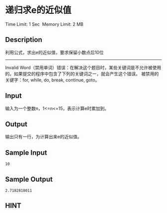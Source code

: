 # 递归求e的近似值
Time Limit: 1 Sec  Memory Limit: 2 MB


## Description
利用公式，求出e的近似值，要求保留小数点后10位

-----------------------------------------------------------------------------
Invalid Word（禁用单词）错误：在解决这个题目时，某些关键词是不允许被使用的。如果提交的程序中包含了下列的关键词之一，就会产生这个错误。
被禁用的关键字：for, while, do, break, continue, goto。


## Input
输入为一个整数n，1<=n<=15，表示计算e时累加到。


## Output
输出只有一行，为计算出来e的近似值。


## Sample Input
```
10
```
## Sample Output
```
2.7182818011
```

## HINT
